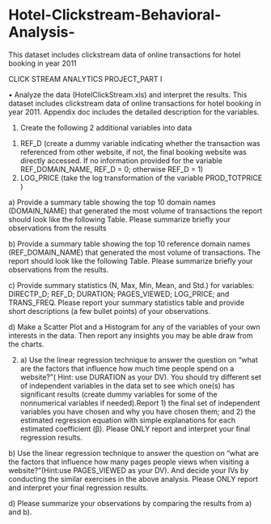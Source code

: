 # Hotel-Clickstream-Behavioral-Analysis-
This dataset includes clickstream data of online transactions for hotel booking in year 2011

CLICK STREAM ANALYTICS PROJECT_PART I 
 
•	Analyze the data (HotelClickStream.xls) and interpret the results. 
This dataset includes clickstream data of online transactions for hotel booking in year 2011. Appendix doc includes the detailed description for the variables.  
 
1. Create the following 2 additional variables into data  
1)	REF_D (create a dummy variable indicating whether the transaction was referenced from other website, if not, the final booking website was directly accessed. If no information provided for the variable REF_DOMAIN_NAME, REF_D = 0; otherwise REF_D = 1) 
2)	LOG_PRICE (take the log transformation of the variable PROD_TOTPRICE ) 
 
a)	Provide a summary table showing the top 10 domain names 
(DOMAIN_NAME) that generated the most volume of transactions the report should look like the following Table. Please summarize briefly your observations from the results  
 
b)	Provide a summary table showing the top 10 reference domain names (REF_DOMAIN_NAME) that generated the most volume of transactions. The report should look like the following Table. Please summarize briefly your observations from the results. 
  
c)	Provide summary statistics (N, Max, Min, Mean, and Std.) for variables: DIRECTP_D; REF_D; DURATION; PAGES_VIEWED; LOG_PRICE; and TRANS_FREQ. Please report your summary statistics table and provide short descriptions (a few bullet points) of your observations. 
 
d)	Make a Scatter Plot and a Histogram for any of the variables of your own interests in the data. Then report any insights you may be able draw from the charts.   
 
2.	a) Use the linear regression technique to answer the question on “what are the factors that influence how much time people spend on a website?”( Hint: use DURATION as your DV). You should try different set of independent variables in the data set to see which one(s) has significant results (create dummy variables for some of the nonnumerical variables if needed).Report 1) the final set of independent variables you have chosen and why you have chosen them; and 2) the estimated regression equation with simple explanations for each estimated coefficient (β).  Please ONLY report and interpret your final regression results.    
 
b) Use the linear regression technique to answer the question on “what are the factors that influence how many pages people views when visiting a website?”(Hint:use PAGES_VIEWED as your DV). And decide your IVs by conducting the similar exercises in the above analysis. Please ONLY report and interpret your final regression results. 

d) Please summarize your observations by comparing the results from a) and b).       
